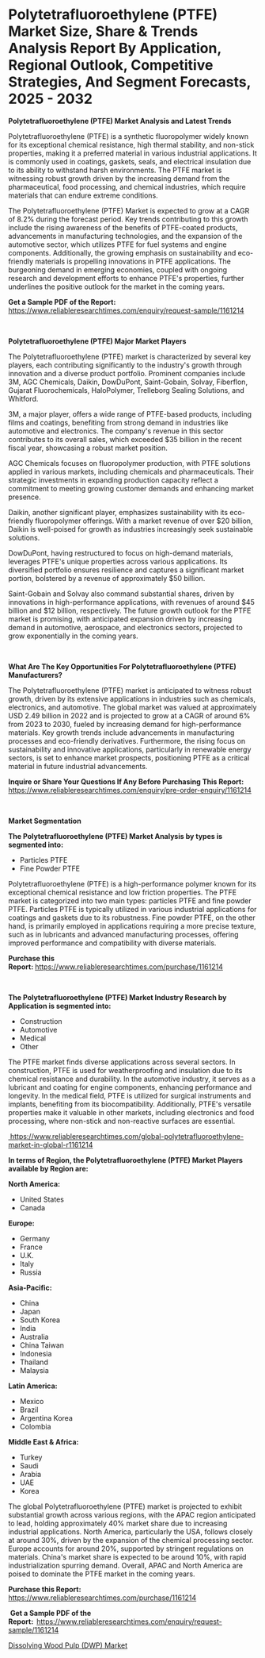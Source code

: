 <p><h1>Polytetrafluoroethylene (PTFE) Market Size, Share & Trends Analysis Report By Application, Regional Outlook, Competitive Strategies, And Segment Forecasts, 2025 - 2032</h1></p><p><strong>Polytetrafluoroethylene (PTFE) Market Analysis and Latest Trends</strong></p>
<p><p>Polytetrafluoroethylene (PTFE) is a synthetic fluoropolymer widely known for its exceptional chemical resistance, high thermal stability, and non-stick properties, making it a preferred material in various industrial applications. It is commonly used in coatings, gaskets, seals, and electrical insulation due to its ability to withstand harsh environments. The PTFE market is witnessing robust growth driven by the increasing demand from the pharmaceutical, food processing, and chemical industries, which require materials that can endure extreme conditions.</p><p>The Polytetrafluoroethylene (PTFE) Market is expected to grow at a CAGR of 8.2% during the forecast period. Key trends contributing to this growth include the rising awareness of the benefits of PTFE-coated products, advancements in manufacturing technologies, and the expansion of the automotive sector, which utilizes PTFE for fuel systems and engine components. Additionally, the growing emphasis on sustainability and eco-friendly materials is propelling innovations in PTFE applications. The burgeoning demand in emerging economies, coupled with ongoing research and development efforts to enhance PTFE's properties, further underlines the positive outlook for the market in the coming years.</p></p>
<p><strong>Get a Sample PDF of the Report:&nbsp;</strong> <a href="https://www.reliableresearchtimes.com/enquiry/request-sample/1161214?utm_campaign=2006&utm_medium=2&utm_source=Github&utm_content=ia&utm_term=01022025&utm_id=polytetrafluoroethylene-ptfe">https://www.reliableresearchtimes.com/enquiry/request-sample/1161214</a></p>
<p>&nbsp;</p>
<p><strong>Polytetrafluoroethylene (PTFE) Major Market Players</strong></p>
<p><p>The Polytetrafluoroethylene (PTFE) market is characterized by several key players, each contributing significantly to the industry's growth through innovation and a diverse product portfolio. Prominent companies include 3M, AGC Chemicals, Daikin, DowDuPont, Saint-Gobain, Solvay, Fiberflon, Gujarat Fluorochemicals, HaloPolymer, Trelleborg Sealing Solutions, and Whitford.</p><p>3M, a major player, offers a wide range of PTFE-based products, including films and coatings, benefiting from strong demand in industries like automotive and electronics. The company's revenue in this sector contributes to its overall sales, which exceeded $35 billion in the recent fiscal year, showcasing a robust market position.</p><p>AGC Chemicals focuses on fluoropolymer production, with PTFE solutions applied in various markets, including chemicals and pharmaceuticals. Their strategic investments in expanding production capacity reflect a commitment to meeting growing customer demands and enhancing market presence.</p><p>Daikin, another significant player, emphasizes sustainability with its eco-friendly fluoropolymer offerings. With a market revenue of over $20 billion, Daikin is well-poised for growth as industries increasingly seek sustainable solutions.</p><p>DowDuPont, having restructured to focus on high-demand materials, leverages PTFE's unique properties across various applications. Its diversified portfolio ensures resilience and captures a significant market portion, bolstered by a revenue of approximately $50 billion.</p><p>Saint-Gobain and Solvay also command substantial shares, driven by innovations in high-performance applications, with revenues of around $45 billion and $12 billion, respectively. The future growth outlook for the PTFE market is promising, with anticipated expansion driven by increasing demand in automotive, aerospace, and electronics sectors, projected to grow exponentially in the coming years.</p></p>
<p>&nbsp;</p>
<p><strong>What Are The Key Opportunities For Polytetrafluoroethylene (PTFE) Manufacturers?</strong></p>
<p><p>The Polytetrafluoroethylene (PTFE) market is anticipated to witness robust growth, driven by its extensive applications in industries such as chemicals, electronics, and automotive. The global market was valued at approximately USD 2.49 billion in 2022 and is projected to grow at a CAGR of around 6% from 2023 to 2030, fueled by increasing demand for high-performance materials. Key growth trends include advancements in manufacturing processes and eco-friendly derivatives. Furthermore, the rising focus on sustainability and innovative applications, particularly in renewable energy sectors, is set to enhance market prospects, positioning PTFE as a critical material in future industrial advancements.</p></p>
<p><strong>Inquire or Share Your Questions If Any Before Purchasing This Report:</strong> <a href="https://www.reliableresearchtimes.com/enquiry/pre-order-enquiry/1161214?utm_campaign=2006&utm_medium=2&utm_source=Github&utm_content=ia&utm_term=01022025&utm_id=polytetrafluoroethylene-ptfe">https://www.reliableresearchtimes.com/enquiry/pre-order-enquiry/1161214</a></p>
<p>&nbsp;</p>
<p><strong>Market Segmentation</strong></p>
<p><strong>The Polytetrafluoroethylene (PTFE) Market Analysis by types is segmented into:</strong></p>
<p><ul><li>Particles PTFE</li><li>Fine Powder PTFE</li></ul></p>
<p><p>Polytetrafluoroethylene (PTFE) is a high-performance polymer known for its exceptional chemical resistance and low friction properties. The PTFE market is categorized into two main types: particles PTFE and fine powder PTFE. Particles PTFE is typically utilized in various industrial applications for coatings and gaskets due to its robustness. Fine powder PTFE, on the other hand, is primarily employed in applications requiring a more precise texture, such as in lubricants and advanced manufacturing processes, offering improved performance and compatibility with diverse materials.</p></p>
<p><strong>Purchase this Report:&nbsp;</strong><a href="https://www.reliableresearchtimes.com/purchase/1161214?utm_campaign=2006&utm_medium=2&utm_source=Github&utm_content=ia&utm_term=01022025&utm_id=polytetrafluoroethylene-ptfe">https://www.reliableresearchtimes.com/purchase/1161214</a></p>
<p>&nbsp;</p>
<p><strong>The Polytetrafluoroethylene (PTFE) Market Industry Research by Application is segmented into:</strong></p>
<p><ul><li>Construction</li><li>Automotive</li><li>Medical</li><li>Other</li></ul></p>
<p><p>The PTFE market finds diverse applications across several sectors. In construction, PTFE is used for weatherproofing and insulation due to its chemical resistance and durability. In the automotive industry, it serves as a lubricant and coating for engine components, enhancing performance and longevity. In the medical field, PTFE is utilized for surgical instruments and implants, benefiting from its biocompatibility. Additionally, PTFE's versatile properties make it valuable in other markets, including electronics and food processing, where non-stick and non-reactive surfaces are essential.</p></p>
<p><a href="https://www.reliableresearchtimes.com/global-polytetrafluoroethylene-market-in-global-r1161214?utm_campaign=2006&utm_medium=2&utm_source=Github&utm_content=ia&utm_term=01022025&utm_id=polytetrafluoroethylene-ptfe">&nbsp;https://www.reliableresearchtimes.com/global-polytetrafluoroethylene-market-in-global-r1161214</a></p>
<p><strong>In terms of Region, the Polytetrafluoroethylene (PTFE) Market Players available by Region are:</strong></p>
<p>
    <p> <strong> North America: </strong>
        <ul>
            <li>United States</li>
            <li>Canada</li>
        </ul>
        </p> 
    <p> <strong> Europe: </strong>
        <ul>
            <li>Germany</li>
            <li>France</li>
            <li>U.K.</li>
            <li>Italy</li>
            <li>Russia</li>
        </ul>
        </p> 
    <p> <strong> Asia-Pacific: </strong>
        <ul>
            <li>China</li>
            <li>Japan</li>
            <li>South Korea</li>
            <li>India</li>
            <li>Australia</li>
            <li>China Taiwan</li>
            <li>Indonesia</li>
            <li>Thailand</li>
            <li>Malaysia</li>
        </ul>
        </p> 
    <p> <strong> Latin America: </strong>
        <ul>
            <li>Mexico</li>
            <li>Brazil</li>
            <li>Argentina Korea</li>
            <li>Colombia</li>
        </ul>
        </p> 
    <p> <strong> Middle East & Africa: </strong>
        <ul>
            <li>Turkey</li>
            <li>Saudi</li>
            <li>Arabia</li>
            <li>UAE</li>
            <li>Korea</li>
        </ul>
    </p>
    </p>
<p><p>The global Polytetrafluoroethylene (PTFE) market is projected to exhibit substantial growth across various regions, with the APAC region anticipated to lead, holding approximately 40% market share due to increasing industrial applications. North America, particularly the USA, follows closely at around 30%, driven by the expansion of the chemical processing sector. Europe accounts for around 20%, supported by stringent regulations on materials. China's market share is expected to be around 10%, with rapid industrialization spurring demand. Overall, APAC and North America are poised to dominate the PTFE market in the coming years.</p></p>
<p><strong>Purchase this Report: </strong><a href="https://www.reliableresearchtimes.com/purchase/1161214?utm_campaign=2006&utm_medium=2&utm_source=Github&utm_content=ia&utm_term=01022025&utm_id=polytetrafluoroethylene-ptfe">https://www.reliableresearchtimes.com/purchase/1161214</a></p>
<p>&nbsp;<strong>Get a Sample PDF of the Report:&nbsp;&nbsp;</strong><a href="https://www.reliableresearchtimes.com/enquiry/request-sample/1161214?utm_campaign=2006&utm_medium=2&utm_source=Github&utm_content=ia&utm_term=01022025&utm_id=polytetrafluoroethylene-ptfe">https://www.reliableresearchtimes.com/enquiry/request-sample/1161214</a></p>
<p><strong></strong></p>
<p><p><a href="https://github.com/bmorecock/Market-Research-Report-List-5/blob/main/dissolving-wood-pulp-dwp-market.md?utm_campaign=2006&utm_medium=2&utm_source=Github&utm_content=ia&utm_term=01022025&utm_id=polytetrafluoroethylene-ptfe">Dissolving Wood Pulp (DWP) Market</a></p></p>
